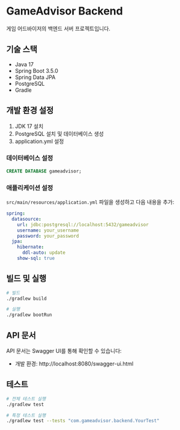 # GameAdvisor Backend

게임 어드바이저의 백엔드 서버 프로젝트입니다.

## 기술 스택

- Java 17
- Spring Boot 3.5.0
- Spring Data JPA
- PostgreSQL
- Gradle

## 개발 환경 설정

1. JDK 17 설치
2. PostgreSQL 설치 및 데이터베이스 생성
3. application.yml 설정

### 데이터베이스 설정

```sql
CREATE DATABASE gameadvisor;
```

### 애플리케이션 설정

`src/main/resources/application.yml` 파일을 생성하고 다음 내용을 추가:

```yaml
spring:
  datasource:
    url: jdbc:postgresql://localhost:5432/gameadvisor
    username: your_username
    password: your_password
  jpa:
    hibernate:
      ddl-auto: update
    show-sql: true
```

## 빌드 및 실행

```bash
# 빌드
./gradlew build

# 실행
./gradlew bootRun
```

## API 문서

API 문서는 Swagger UI를 통해 확인할 수 있습니다:
- 개발 환경: http://localhost:8080/swagger-ui.html

## 테스트

```bash
# 전체 테스트 실행
./gradlew test

# 특정 테스트 실행
./gradlew test --tests "com.gameadvisor.backend.YourTest"
```